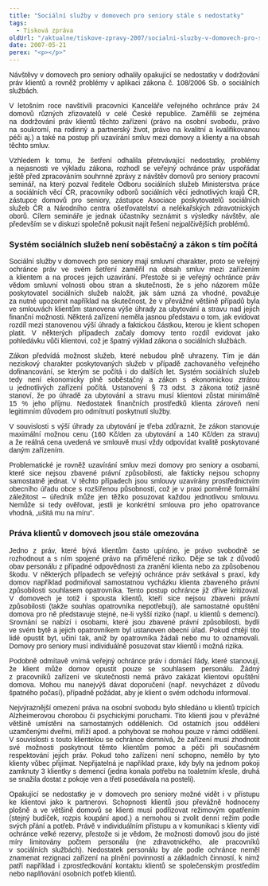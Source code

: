 ```yaml
---
title: "Sociální služby v domovech pro seniory stále s nedostatky"
tags:
  - Tisková zpráva
oldUrl: "/aktualne/tiskove-zpravy-2007/socialni-sluzby-v-domovech-pro-seniory-stale-s-nedostatky"
date: 2007-05-21
perex: "<p></p>"
---
```


<!-- imported from the old website -->

<p class="Normln" style="TEXT-ALIGN: justify; MARGIN-TOP: 6pt; FONT-FAMILY: Arial,sans-serif">Návštěvy v domovech pro seniory odhalily opakující se nedostatky v dodržování práv klientů a rovněž problémy v aplikaci zákona č. 108/2006 Sb. o sociálních službách.</p><p class="Normln" style="TEXT-ALIGN: justify; MARGIN-TOP: 6pt"><span style="FONT-FAMILY: Arial,sans-serif">V letošním roce navštívili pracovníci Kanceláře veřejného ochránce práv 2</span><span style="FONT-FAMILY: Arial,sans-serif">4</span><span style="FONT-FAMILY: Arial,sans-serif"> domovů různých zřizovatelů v celé České republice</span><span style="FONT-FAMILY: Arial,sans-serif">. Z</span><span style="FONT-FAMILY: Arial,sans-serif">aměřili </span><span style="FONT-FAMILY: Arial,sans-serif">se </span><span style="FONT-FAMILY: Arial,sans-serif">zejména na dodržování práv klientů těchto zařízení (právo na osobní svobodu, právo na soukromí, na rodinný a partnerský život, právo na kvalitní a kvalifikovanou péči aj.) a také na postup při uzavírání smluv mezi domovy a klienty a na obsah těchto smluv.</span></p><p class="Normln" style="TEXT-ALIGN: justify; MARGIN-TOP: 6pt"><span style="FONT-FAMILY: Arial,sans-serif">Vzhledem k tomu, že šetření odhalila přetrvávající nedostatky, problémy a nejasnosti ve výkladu zákona, rozhodl se veřejný ochránce práv uspořádat ještě před zpracováním souhrnné zprávy z návštěv domovů pro seniory pracovní seminář, na který pozval </span><span style="FONT-FAMILY: Arial,sans-serif">ředitele Odboru sociálních služeb Ministerstva práce a sociálních věcí ČR, pracovníky odborů sociálních věcí jednotlivých krajů ČR, zástupce domovů pro seniory, zástupce Asociace poskytovatelů sociálních služeb ČR a Národního centra ošetřovatelství a nelékařských zdravotnických oborů</span><span style="FONT-FAMILY: Arial,sans-serif">. Cílem semináře je jednak účastníky seznámit s výsledky návštěv, ale především se v diskuzi společně pokusit najít řešení nejpalčivějších problémů.</span></p><h3 class="Nadpis3">Systém sociálních služeb není soběstačný a zákon s tím počítá</h3><p class="Normln" style="TEXT-ALIGN: justify; MARGIN-TOP: 6pt; FONT-FAMILY: Arial,sans-serif">Sociální služby v domovech pro seniory mají smluvní charakter, proto se veřejný ochránce práv ve svém šetření zaměřil na obsah smluv mezi zařízením a klientem a na proces jejich uzavírání. Přestože si je veřejný ochránce práv vědom smluvní volnosti obou stran a skutečnosti, že s jeho názorem může poskytovatel sociálních služeb naložit, jak sám uzná za vhodné, považuje za nutné upozornit například na skutečnost, že v převážné většině případů byla ve smlouvách klientům stanovena výše úhrady za ubytování a stravu nad jejich finanční možnosti. Některá zařízení neměla jasnou představu o tom, jak evidovat rozdíl mezi stanovenou výší úhrady a faktickou částkou, kterou je klient schopen platit. V některých případech začaly domovy tento rozdíl evidovat jako pohledávku vůči klientovi, což je špatný výklad zákona o sociálních službách.</p><p class="Normln" style="TEXT-ALIGN: justify; MARGIN-TOP: 6pt"><span style="FONT-FAMILY: Arial,sans-serif">Zákon předvídá možnost služeb, které nebudou plně uhrazeny. Tím je dán neziskový charakter poskytovaných služeb v případě zachovaného veřejného dofinancování, se kterým se počítá i do dalších let. Systém sociálních služeb tedy </span><span style="FONT-FAMILY: Arial,sans-serif">není</span><span style="FONT-FAMILY: Arial,sans-serif"> ekonomicky plně soběstačný a zákon </span><span style="FONT-FAMILY: Arial,sans-serif">s </span><span style="FONT-FAMILY: Arial,sans-serif">ekonomickou ztrát</span><span style="FONT-FAMILY: Arial,sans-serif">ou</span><span style="FONT-FAMILY: Arial,sans-serif"> u jednotlivých zařízení </span><span style="FONT-FAMILY: Arial,sans-serif">počítá</span><span style="FONT-FAMILY: Arial,sans-serif">. Ustanovení § 73 odst. 3 zákona </span><span style="FONT-FAMILY: Arial,sans-serif">totiž </span><span style="FONT-FAMILY: Arial,sans-serif">jasně stanoví, že po úhradě za ubytování a stravu musí klientovi zůstat minimálně 15 % jeho příjmu. Nedostatek finančních prostředků klienta </span><span style="FONT-FAMILY: Arial,sans-serif">zároveň</span><span style="FONT-FAMILY: Arial,sans-serif"> není legitimním důvodem pro odmítnutí poskytnutí služby. </span></p><p class="Normln" style="TEXT-ALIGN: justify; MARGIN-TOP: 6pt; FONT-FAMILY: Arial,sans-serif">V souvislosti s výší úhrady za ubytování je třeba zdůraznit, že zákon stanovuje maximální možnou cenu (160 Kč/den za ubytování a 140 Kč/den za stravu) a že reálná cena uvedená ve smlouvě musí vždy odpovídat kvalitě poskytované daným zařízením.</p><p class="Normln" style="TEXT-ALIGN: justify; MARGIN-TOP: 6pt"><span style="FONT-FAMILY: Arial,sans-serif">Problematické je rovněž uzavírání smluv mezi domovy pro seniory a osobami, které sice nejsou zbavené právní způsobilosti, ale fakticky nejsou schopny samostatně jednat. V těchto případech jsou smlouvy uzavírány prostřednictvím obecního úřadu obce s rozšířenou působností, což je v praxi poměrně formální záležitost – úředník může jen těžko posuzovat každou jednotlivou smlouvu</span><span style="FONT-FAMILY: Arial,sans-serif">. Nemůže si tedy ověřovat, jestli je konkrétní smlouva pro jeh</span><span style="FONT-FAMILY: Arial,sans-serif">o opatrovance vhodná, „ušitá mu na míru“.</span></p><h3 class="Nadpis3">Práva klientů v domovech jsou stále omezována</h3><p class="Normln" style="TEXT-ALIGN: justify; MARGIN-TOP: 6pt"><span style="FONT-FAMILY: Arial,sans-serif">Jedno z práv, které bývá klientům </span><span style="FONT-FAMILY: Arial,sans-serif">často</span><span style="FONT-FAMILY: Arial,sans-serif"> upíráno, je právo svobodně se rozhodnout a s ním spojené právo na přiměřené riziko. Děje se tak z důvodů obav personálu z případné odpovědnosti za zranění klienta </span><span style="FONT-FAMILY: Arial,sans-serif">nebo</span><span style="FONT-FAMILY: Arial,sans-serif"> </span><span style="FONT-FAMILY: Arial,sans-serif">za </span><span style="FONT-FAMILY: Arial,sans-serif">způsobenou škodu. V některých případech se veřejný ochránce práv setkával s praxí, kdy domov například podmiňoval samostatnou vycházku klienta zbaveného právní způsobilosti souhlasem opatrovníka. Tento postup ochránce </span><span style="FONT-FAMILY: Arial,sans-serif">již dříve </span><span style="FONT-FAMILY: Arial,sans-serif">kritizoval. V domovech je totiž i spousta klientů, kteří sice nejsou zbaveni právní způsobilosti (takže souhlas opatrovníka nepotřebují), ale samostatné opuštění domova pro ně představuje stejné, ne-li vyšší riziko (např. </span><span style="FONT-FAMILY: Arial,sans-serif">u </span><span style="FONT-FAMILY: Arial,sans-serif">klient</span><span style="FONT-FAMILY: Arial,sans-serif">ů</span><span style="FONT-FAMILY: Arial,sans-serif"> s demencí). Srovn</span><span style="FONT-FAMILY: Arial,sans-serif">ání se nabízí i osobami, které jsou zbavené právní způsobilosti, bydlí ve svém bytě a jejich opatrovníkem byl ustanoven obecní úřad.</span><span style="FONT-FAMILY: Arial,sans-serif"> Pokud ch</span><span style="FONT-FAMILY: Arial,sans-serif">tějí tito lidé opustit byt</span><span style="FONT-FAMILY: Arial,sans-serif">, učiní tak, aniž by opatrovníka žádal</span><span style="FONT-FAMILY: Arial,sans-serif">i</span><span style="FONT-FAMILY: Arial,sans-serif"> nebo mu to oznamoval</span><span style="FONT-FAMILY: Arial,sans-serif">i</span><span style="FONT-FAMILY: Arial,sans-serif">. Domovy pro seniory musí individuálně posuzovat stav klientů </span><span style="FONT-FAMILY: Arial,sans-serif">i</span><span style="FONT-FAMILY: Arial,sans-serif"> možná rizika. </span></p><p class="Normln" style="TEXT-ALIGN: justify; MARGIN-TOP: 6pt"><span style="FONT-FAMILY: Arial,sans-serif">Podobně</span><span style="FONT-FAMILY: Arial,sans-serif"> odmítavě vnímá veřejný ochránce práv i domácí řády, které stanovují, že klient může domov opustit pouze se souhlasem personálu. Žádný z pracovníků zařízení ve skutečnosti nemá právo zakázat klientovi opuštění domova. Mohou mu nanejvýš dávat doporučení (např. nevycházet z důvodu špatného počasí), případně požádat, aby je klient o svém odchodu informoval. </span></p><p class="Normln" style="TEXT-ALIGN: justify; MARGIN-TOP: 6pt"><span style="FONT-FAMILY: Arial,sans-serif">Nejvýraznější omezení práva na osobní svobodu bylo shledáno u klientů trpících Alzheimerovou chorobou či psychickými poruchami. Tito klienti jsou v převážné většině umístěni na samostatných odděleních</span><span style="FONT-FAMILY: Arial,sans-serif">. Od ostatních jsou odděleni uzamčenými dveřmi, mříží apod. a pohybovat se mohou pouze v rámci oddělení. </span><span style="FONT-FAMILY: Arial,sans-serif">V souvislosti s touto klientelou se ochránce domnívá, že zařízení musí zhodnotit své možnosti poskytnout těmto klientům pomoc a péči při současném respektování jejich práv. Pokud toho zařízení není schopno, nemělo by tyto klienty vůbec přijímat. Nepřijatelná je například praxe, kdy byly na jednom pokoji zamknuty 3 klientky s demencí (jedna konala potřebu na toaletním křesle, druhá se snažila dostat z pokoje ven a třetí posedávala na posteli).</span></p><p class="Normln" style="TEXT-ALIGN: justify; MARGIN-TOP: 6pt"><span style="FONT-FAMILY: Arial,sans-serif">Opakující se nedostatky je v domovech pro seniory možné vidět</span><span style="FONT-FAMILY: Arial,sans-serif"> i</span><span style="FONT-FAMILY: Arial,sans-serif"> v přístupu ke klientovi jako k partnerovi. Schopnosti klientů jsou převážně hodnoceny plošně a ve většině domovů se klienti musí podřizovat režimovým opatřením (stejný budíček, rozpis koupání apod.) a nemohou si zvolit denní režim podle svých přání a potřeb. </span><span style="FONT-FAMILY: Arial,sans-serif">Právě v individuálním přístupu a v komunikaci s klienty vidí ochránce velké rezervy, přestože si je vědom, že možnosti domovů jsou do jisté míry limitovány počtem personálu (ne zdravotnického, ale pracovníků v sociálních službách). Nedostatek personálu by ale podle ochránce neměl znamenat rezignaci zařízení na plnění povinností a základních činností, k nimž patří například i zprostředkování kontaktu klientů se společenským prostředím nebo naplňování osobních potřeb klientů.</span></p><p class="Normln"> </p>
